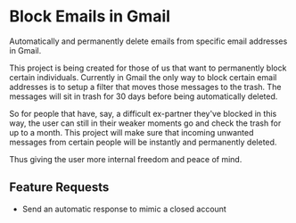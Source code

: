 # Block Emails in Gmail

Automatically and permanently delete emails from specific email addresses in Gmail.

This project is being created for those of us that want to permanently block certain individuals. Currently in Gmail the only way to block certain email addresses is to setup a filter that moves those messages to the trash. The messages will sit in trash for 30 days before being automatically deleted.

So for people that have, say, a difficult ex-partner they've blocked in this way, the user can still in their weaker moments go and check the trash for up to a month. This project will make sure that incoming unwanted messages from certain people will be instantly and permanently deleted.

Thus giving the user more internal freedom and peace of mind.

## Feature Requests

- Send an automatic response to mimic a closed account
